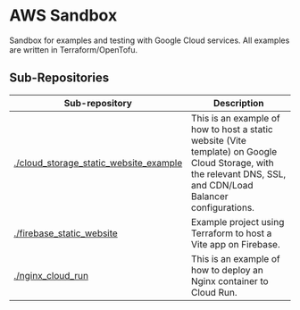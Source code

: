 # AWS Sandbox

Sandbox for examples and testing with Google Cloud services. All examples are written in Terraform/OpenTofu.

## Sub-Repositories

| Sub-repository | Description |
| --- | --- |
| [./cloud_storage_static_website_example](./cloud_storage_static_website_example) | This is an example of how to host a static website (Vite template) on Google Cloud Storage, with the relevant DNS, SSL, and CDN/Load Balancer configurations. |
| [./firebase_static_website](./firebase_static_website) | Example project using Terraform to host a Vite app on Firebase. |
| [./nginx_cloud_run](./nginx_cloud_run) | This is an example of how to deploy an Nginx container to Cloud Run. |